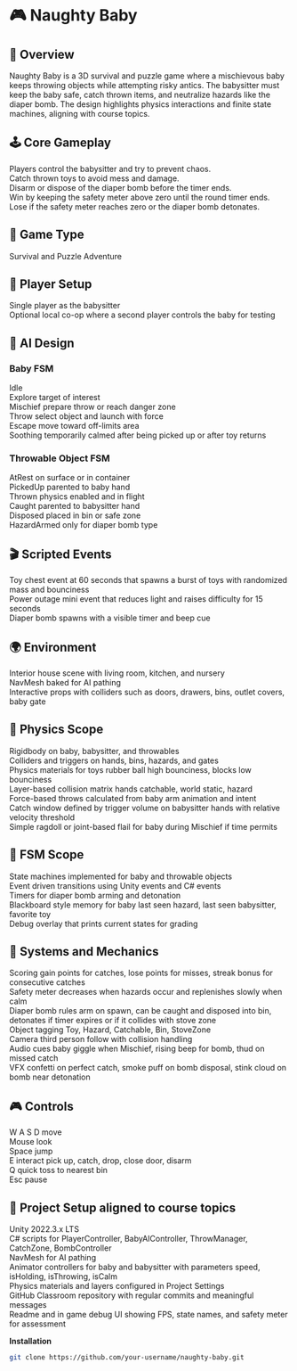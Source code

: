 # 🎮 Naughty Baby

## 📌 Overview
Naughty Baby is a 3D survival and puzzle game where a mischievous baby keeps throwing objects while attempting risky antics. The babysitter must keep the baby safe, catch thrown items, and neutralize hazards like the diaper bomb. The design highlights physics interactions and finite state machines, aligning with course topics.

## 🕹️ Core Gameplay
Players control the babysitter and try to prevent chaos.  
Catch thrown toys to avoid mess and damage.  
Disarm or dispose of the diaper bomb before the timer ends.  
Win by keeping the safety meter above zero until the round timer ends.  
Lose if the safety meter reaches zero or the diaper bomb detonates.

## 🎯 Game Type
Survival and Puzzle Adventure

## 👥 Player Setup
Single player as the babysitter  
Optional local co-op where a second player controls the baby for testing

## 🤖 AI Design
### Baby FSM
Idle  
Explore target of interest  
Mischief prepare throw or reach danger zone  
Throw select object and launch with force  
Escape move toward off-limits area  
Soothing temporarily calmed after being picked up or after toy returns

### Throwable Object FSM
AtRest on surface or in container  
PickedUp parented to baby hand  
Thrown physics enabled and in flight  
Caught parented to babysitter hand  
Disposed placed in bin or safe zone  
HazardArmed only for diaper bomb type

## 🎬 Scripted Events
Toy chest event at 60 seconds that spawns a burst of toys with randomized mass and bounciness  
Power outage mini event that reduces light and raises difficulty for 15 seconds  
Diaper bomb spawns with a visible timer and beep cue

## 🌍 Environment
Interior house scene with living room, kitchen, and nursery  
NavMesh baked for AI pathing  
Interactive props with colliders such as doors, drawers, bins, outlet covers, baby gate

## 🧪 Physics Scope
Rigidbody on baby, babysitter, and throwables  
Colliders and triggers on hands, bins, hazards, and gates  
Physics materials for toys rubber ball high bounciness, blocks low bounciness  
Layer-based collision matrix hands catchable, world static, hazard  
Force-based throws calculated from baby arm animation and intent  
Catch window defined by trigger volume on babysitter hands with relative velocity threshold  
Simple ragdoll or joint-based flail for baby during Mischief if time permits

## 🧠 FSM Scope
State machines implemented for baby and throwable objects  
Event driven transitions using Unity events and C# events  
Timers for diaper bomb arming and detonation  
Blackboard style memory for baby last seen hazard, last seen babysitter, favorite toy  
Debug overlay that prints current states for grading

## 🧩 Systems and Mechanics
Scoring gain points for catches, lose points for misses, streak bonus for consecutive catches  
Safety meter decreases when hazards occur and replenishes slowly when calm  
Diaper bomb rules arm on spawn, can be caught and disposed into bin, detonates if timer expires or if it collides with stove zone  
Object tagging Toy, Hazard, Catchable, Bin, StoveZone  
Camera third person follow with collision handling  
Audio cues baby giggle when Mischief, rising beep for bomb, thud on missed catch  
VFX confetti on perfect catch, smoke puff on bomb disposal, stink cloud on bomb near detonation

## 🎮 Controls
W A S D move  
Mouse look  
Space jump  
E interact pick up, catch, drop, close door, disarm  
Q quick toss to nearest bin  
Esc pause

## 📂 Project Setup aligned to course topics
Unity 2022.3.x LTS  
C# scripts for PlayerController, BabyAIController, ThrowManager, CatchZone, BombController  
NavMesh for AI pathing  
Animator controllers for baby and babysitter with parameters speed, isHolding, isThrowing, isCalm  
Physics materials and layers configured in Project Settings  
GitHub Classroom repository with regular commits and meaningful messages  
Readme and in game debug UI showing FPS, state names, and safety meter for assessment

**Installation**
```bash
git clone https://github.com/your-username/naughty-baby.git
